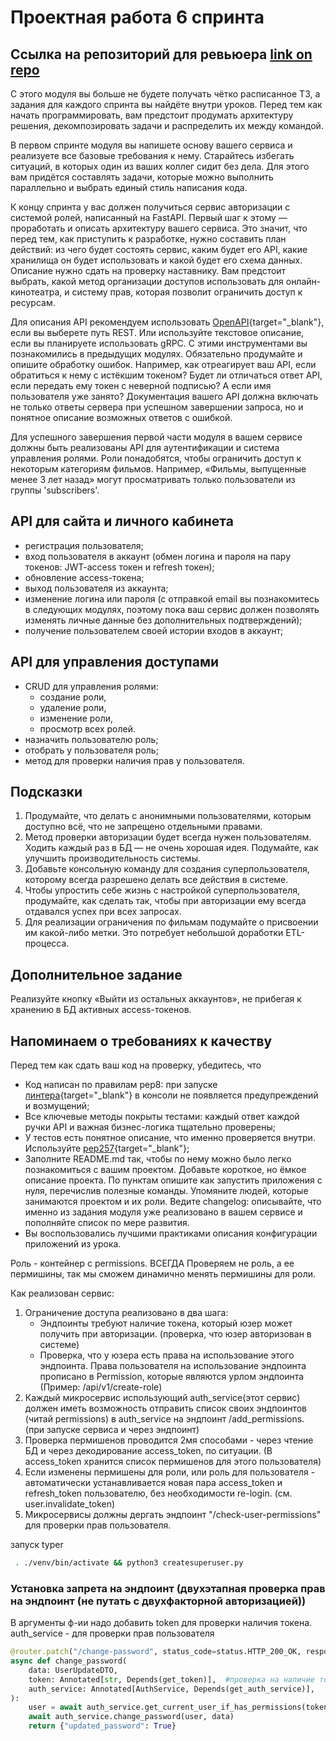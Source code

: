 # Проектная работа 6 спринта

## Ссылка на репозиторий для ревьюера [link on repo](https://github.com/NankuF/Auth_sprint_1)

С этого модуля вы больше не будете получать чётко расписанное ТЗ, а задания для каждого спринта вы найдёте внутри уроков. Перед тем как начать программировать, вам предстоит продумать архитектуру решения, декомпозировать задачи и распределить их между командой.

В первом спринте модуля вы напишете основу вашего сервиса и реализуете все базовые требования к нему. Старайтесь избегать ситуаций, в которых один из ваших коллег сидит без дела. Для этого вам придётся составлять задачи, которые можно выполнить параллельно и выбрать единый стиль написания кода.

К концу спринта у вас должен получиться сервис авторизации с системой ролей, написанный на FastAPI. Первый шаг к этому — проработать и описать архитектуру вашего сервиса. Это значит, что перед тем, как приступить к разработке, нужно составить план действий: из чего будет состоять сервис, каким будет его API, какие хранилища он будет использовать и какой будет его схема данных. Описание нужно сдать на проверку наставнику. Вам предстоит выбрать, какой метод организации доступов использовать для онлайн-кинотеатра, и систему прав, которая позволит ограничить доступ к ресурсам.

Для описания API рекомендуем использовать [OpenAPI](https://editor.swagger.io){target="_blank"}, если вы выберете путь REST. Или используйте текстовое описание, если вы планируете использовать gRPC. С этими инструментами вы познакомились в предыдущих модулях. Обязательно продумайте и опишите обработку ошибок. Например, как отреагирует ваш API, если обратиться к нему с истёкшим токеном? Будет ли отличаться ответ API, если передать ему токен с неверной подписью? А если имя пользователя уже занято? Документация вашего API должна включать не только ответы сервера при успешном завершении запроса, но и понятное описание возможных ответов с ошибкой.

Для успешного завершения первой части модуля в вашем сервисе должны быть реализованы API для аутентификации и система управления ролями. Роли понадобятся, чтобы ограничить доступ к некоторым категориям фильмов. Например, «Фильмы, выпущенные менее 3 лет назад» могут просматривать только пользователи из группы 'subscribers'.

## API для сайта и личного кабинета

- регистрация пользователя;
- вход пользователя в аккаунт (обмен логина и пароля на пару токенов: JWT-access токен и refresh токен);
- обновление access-токена;
- выход пользователя из аккаунта;
- изменение логина или пароля (с отправкой email вы познакомитесь в следующих модулях, поэтому пока ваш сервис должен позволять изменять личные данные без дополнительных подтверждений);
- получение пользователем своей истории входов в аккаунт;

## API для управления доступами

- CRUD для управления ролями:
  - создание роли,
  - удаление роли,
  - изменение роли,
  - просмотр всех ролей.
- назначить пользователю роль;
- отобрать у пользователя роль;
- метод для проверки наличия прав у пользователя.

## Подсказки

1. Продумайте, что делать с анонимными пользователями, которым доступно всё, что не запрещено отдельными правами.
2. Метод проверки авторизации будет всегда нужен пользователям. Ходить каждый раз в БД — не очень хорошая идея. Подумайте, как улучшить производительность системы.
3. Добавьте консольную команду для создания суперпользователя, которому всегда разрешено делать все действия в системе.
4. Чтобы упростить себе жизнь с настройкой суперпользователя, продумайте, как сделать так, чтобы при авторизации ему всегда отдавался успех при всех запросах.
5. Для реализации ограничения по фильмам подумайте о присвоении им какой-либо метки. Это потребует небольшой доработки ETL-процесса.


## Дополнительное задание

Реализуйте кнопку «Выйти из остальных аккаунтов», не прибегая к хранению в БД активных access-токенов.

## Напоминаем о требованиях к качеству

Перед тем как сдать ваш код на проверку, убедитесь, что

- Код написан по правилам pep8: при запуске [линтера](https://semakin.dev/2020/05/python_linters/){target="_blank"} в консоли не появляется предупреждений и возмущений;
- Все ключевые методы покрыты тестами: каждый ответ каждой ручки API и важная бизнес-логика тщательно проверены;
- У тестов есть понятное описание, что именно проверяется внутри. Используйте [pep257](https://www.python.org/dev/peps/pep-0257/){target="_blank"};
- Заполните README.md так, чтобы по нему можно было легко познакомиться с вашим проектом. Добавьте короткое, но ёмкое описание проекта. По пунктам опишите как запустить приложения с нуля, перечислив полезные команды. Упомяните людей, которые занимаются проектом и их роли. Ведите changelog: описывайте, что именно из задания модуля уже реализовано в вашем сервисе и пополняйте список по мере развития.
- Вы воспользовались лучшими практиками описания конфигурации приложений из урока.


Роль - контейнер с permissions.
ВСЕГДА Проверяем не роль, а ее пермишины, так мы сможем динамично менять пермишины для роли.


Как реализован сервис:
1) Ограничение доступа реализовано в два шага:
   - Эндпоинты требуют наличие токена, который юзер может получить при авторизации. (проверка, что юзер авторизован в системе)
   - Проверка, что у юзера есть права на использование этого эндпоинта. Права пользователя на использование эндпоинта прописано в Permission, которые являются урлом эндпоинта (Пример: /api/v1/create-role)
2) Каждый микросервис использующий auth_service(этот сервис) должен иметь возможность отправить список своих эндпоинтов (читай permissions) в auth_service на эндпоинт /add_permissions. (при запуске сервиса и через эндпоинт)
3) Проверка пермишенов проводится 2мя способами - через чтение БД и через декодирование access_token, по ситуации. (В access_token хранится список пермишенов для этого пользователя)
4) Если изменены пермишены для роли, или роль для пользователя - автоматически устанавливается новая пара access_token и refresh_token пользователю, без необходимости re-login. (см. user.invalidate_token)
5) Микросервисы должны дергать эндпоинт "/check-user-permissions" для проверки прав пользователя.

запуск typer
```bash
 . ./venv/bin/activate && python3 createsuperuser.py
```

### Установка запрета на эндпоинт (двухэтапная проверка прав на эндпоинт (не путать с двухфакторной авторизацией))
В аргументы ф-ии надо добавить token для проверки наличия токена.
auth_service - для проверки прав пользователя
```python
@router.patch("/change-password", status_code=status.HTTP_200_OK, response_model=None)
async def change_password(
    data: UserUpdateDTO,
    token: Annotated[str, Depends(get_token)],  #проверка на наличие токена.
    auth_service: Annotated[AuthService, Depends(get_auth_service)],
):
    user = await auth_service.get_current_user_if_has_permissions(token)  #проверка на наличие прав пользоваться эндпоинтом
    await auth_service.change_password(user, data)
    return {"updated_password": True}
```